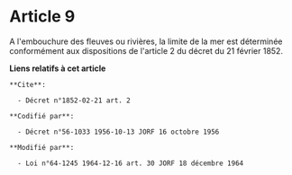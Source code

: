 # Article 9

A l'embouchure des fleuves ou rivières, la limite de la mer est déterminée conformément aux dispositions de l'article 2 du
décret du 21 février 1852.

**Liens relatifs à cet article**

	**Cite**:

	  - Décret n°1852-02-21 art. 2

	**Codifié par**:

	  - Décret n°56-1033 1956-10-13 JORF 16 octobre 1956

	**Modifié par**:

	  - Loi n°64-1245 1964-12-16 art. 30 JORF 18 décembre 1964
